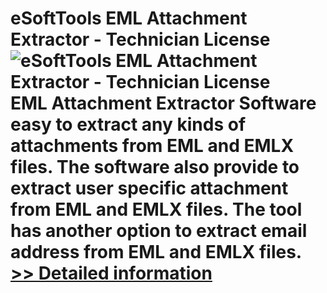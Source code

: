 # eSoftTools EML Attachment Extractor - Technician License<br />![eSoftTools EML Attachment Extractor - Technician License](https://mycommerce.akamaized.net/api/pimages/P301011969/BIG/301011969.PNG)<br />EML Attachment Extractor Software easy to extract any kinds of attachments from EML and EMLX files. The software also provide to extract user specific attachment from EML and EMLX files. The tool has another option to extract email address from EML and EMLX files.<br />[>> Detailed information](https://secure.shareit.com/shareit/product.html?productid=301011969&affiliateid=200057808)